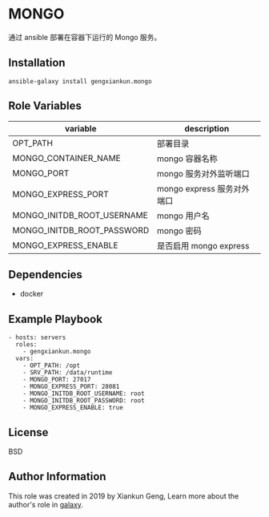 MONGO
=========

通过 ansible 部署在容器下运行的 Mongo 服务。

Installation
------------

`ansible-galaxy install gengxiankun.mongo`

Role Variables
--------------

variable | description
------------ | -------------
OPT_PATH | 部署目录
MONGO_CONTAINER_NAME | mongo 容器名称
MONGO_PORT | mongo 服务对外监听端口
MONGO_EXPRESS_PORT | mongo express 服务对外端口
MONGO_INITDB_ROOT_USERNAME | mongo 用户名
MONGO_INITDB_ROOT_PASSWORD | mongo 密码
MONGO_EXPRESS_ENABLE | 是否启用 mongo express

Dependencies
------------

- docker

Example Playbook
----------------

    - hosts: servers
      roles:
        - gengxiankun.mongo
      vars:
        - OPT_PATH: /opt
        - SRV_PATH: /data/runtime
        - MONGO_PORT: 27017
        - MONGO_EXPRESS_PORT: 28081
        - MONGO_INITDB_ROOT_USERNAME: root
        - MONGO_INITDB_ROOT_PASSWORD: root
        - MONGO_EXPRESS_ENABLE: true

License
-------

BSD

Author Information
------------------

This role was created in 2019 by Xiankun Geng, Learn more about the author's role in [galaxy](https://galaxy.ansible.com/gengxiankun).
